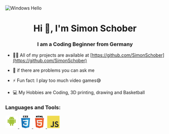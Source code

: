 <img align="center" src="https://external-content.duckduckgo.com/iu/?u=https%3A%2F%2Fimg-prod-cms-rt-microsoft-com.akamaized.net%2Fcms%2Fapi%2Fam%2FimageFileData%2FRE2o24K%3Fver%3Dea0e&f=1&nofb=1&ipt=555ab485d54276dda575eced5ed8041f00a0ade6687cacc44f0ae526cfa8fbb0&ipo=images&kp=1" alt="Windows Hello">
<h1 align="center">Hi 👋, I'm Simon Schober</h1>
<h3 align="center">I am a Coding Beginner from Germany</h3>

- 👨‍💻 All of my projects are available at  [https://github.com/SimonSchober](https://github.com/SimonSchober) 

- 💬 if there are problems you can ask me

- ⚡ Fun fact: I play too much video games😅

- 💻 My Hobbies are Coding, 3D printing, drawing and Basketball
  


<p align="left">
</p>

<h3 align="left">Languages and Tools:</h3>
<p align="left"> <a href="https://developer.android.com" target="_blank" rel="noreferrer"> <img src="https://raw.githubusercontent.com/devicons/devicon/master/icons/android/android-original-wordmark.svg" alt="android" width="40" height="40"/> </a> <a href="https://www.w3schools.com/css/" target="_blank" rel="noreferrer"> <img src="https://raw.githubusercontent.com/devicons/devicon/master/icons/css3/css3-original-wordmark.svg" alt="css3" width="40" height="40"/> </a> <a href="https://www.w3.org/html/" target="_blank" rel="noreferrer"> <img src="https://raw.githubusercontent.com/devicons/devicon/master/icons/html5/html5-original-wordmark.svg" alt="html5" width="40" height="40"/> </a> <a href="https://developer.mozilla.org/en-US/docs/Web/JavaScript" target="_blank" rel="noreferrer"> <img src="https://raw.githubusercontent.com/devicons/devicon/master/icons/javascript/javascript-original.svg" alt="javascript" width="40"  height="40"/> </a> </p>

